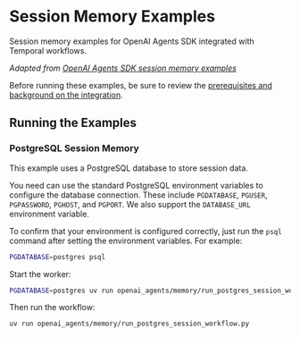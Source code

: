 # Session Memory Examples

Session memory examples for OpenAI Agents SDK integrated with Temporal workflows.

*Adapted from [OpenAI Agents SDK session memory examples](https://github.com/openai/openai-agents-python/tree/main/examples/memory)*

Before running these examples, be sure to review the [prerequisites and background on the integration](../README.md).

## Running the Examples

### PostgreSQL Session Memory

This example uses a PostgreSQL database to store session data.

You need can use the standard PostgreSQL environment variables to configure the database connection.
These include `PGDATABASE`, `PGUSER`, `PGPASSWORD`, `PGHOST`, and `PGPORT`.
We also support the `DATABASE_URL` environment variable.

To confirm that your environment is configured correctly, just run the `psql` command after setting the environment variables.
For example:
```bash
PGDATABASE=postgres psql
```

Start the worker:
```bash
PGDATABASE=postgres uv run openai_agents/memory/run_postgres_session_worker.py
```

Then run the workflow:

```bash
uv run openai_agents/memory/run_postgres_session_workflow.py
```
